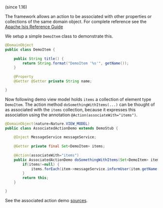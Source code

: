 <span class="version-reference">(since 1.16)</span>

The framework allows an action to be associated with other properties or collections of the same domain object. For complete reference see the [Apache Isis Reference Guide](https://isis.apache.org/guides/rgant/rgant.html#_rgant-Action_associateWith)

We setup a simple `DemoItem` class to demonstrate this.

```java
@DomainObject 
public class DemoItem {
	
    public String title() {
        return String.format("DemoItem '%s'", getName());
    }
    
    @Property
	@Getter @Setter	private String name;

}
```

Now following demo view model holds `items` a collection of element type `DemoItem`. The action method `doSomethingWithItems(...)` can be thought of as associated with the `items` collection, because it expresses this  association using the annotation `@Action(associateWith="items")`.

```java
@DomainObject(nature=Nature.VIEW_MODEL)
public class AssociatedActionDemo extends DemoStub {
    
    @Inject MessageService messageService;
    
    @Getter private final Set<DemoItem> items;
    
    @Action(associateWith="items")
    public AssociatedActionDemo doSomethingWithItems(Set<DemoItem> items) {
        if(items!=null) {
            items.forEach(item->messageService.informUser(item.getName()));    
        }
        return this;
    }

}
```
					
See the associated action demo [sources](${SOURCES_DEMO}/demoapp/dom/actions/assoc).

